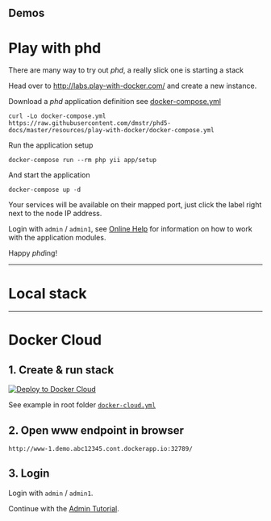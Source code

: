 ## Demos

# Play with phd

There are many way to try out *phd*, a really slick one is starting a stack

Head over to http://labs.play-with-docker.com/ and create a new instance.

Download a *phd* application definition see [docker-compose.yml](../../resources/play-with-docker/docker-compose.yml)

    curl -Lo docker-compose.yml https://raw.githubusercontent.com/dmstr/phd5-docs/master/resources/play-with-docker/docker-compose.yml

Run the application setup

    docker-compose run --rm php yii app/setup
    
And start the application
    
    docker-compose up -d
    
Your services will be available on their mapped port, just click the label right next to the node IP address.

Login with `admin` / `admin1`, see [Online Help](http://phd.dmstr.io/en/help/default/index) for information on how to work with the application modules.


Happy *phd*ing!

----

# Local stack




----

# Docker Cloud

## 1. Create & run stack

[![Deploy to Docker Cloud](https://files.cloud.docker.com/images/deploy-to-dockercloud.svg)](https://cloud.docker.com/stack/deploy/?repo=https://github.com/dmstr/phd5-docs/tree/master)

See example in root folder [`docker-cloud.yml`](https://github.com/dmstr/phd5-docs/blob/master/docker-cloud.yml)

## 2. Open www endpoint in browser

`http://www-1.demo.abc12345.cont.dockerapp.io:32789/`

## 3. Login

Login with `admin` / `admin1`.
 
Continue with the [Admin Tutorial](http://phd.dmstr.io/en/docs/help/tutorial-admin.md).


